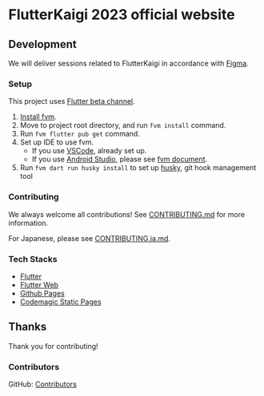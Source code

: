 # FlutterKaigi 2023 official website

## Development

We will deliver sessions related to FlutterKaigi in accordance with [Figma](https://www.figma.com/file/3jxi4kkyBLUNw1lHfFGHzs/FlutterKaigi?node-id=1037%3A71&t=2q7KlExZOyoQTG17-0).

### Setup

This project uses [Flutter beta channel](https://github.com/flutter/flutter/wiki/Roadmap#releases).

1. [Install fvm](https://fvm.app/docs/getting_started/installation).
1. Move to project root directory, and run `fvm install` command.
1. Run `fvm flutter pub get` command.
1. Set up IDE to use fvm.
    - If you use [VSCode](https://code.visualstudio.com/), already set up.
    - If you use [Android Studio](https://developer.android.com/studio), please see [fvm document](https://fvm.app/docs/getting_started/configuration#android-studio).
1. Run `fvm dart run husky install` to set up [husky], git hook management tool

### Contributing

We always welcome all contributions! See [CONTRIBUTING.md](./CONTRIBUTING.md) for more information.

For Japanese, please see [CONTRIBUTING.ja.md](./CONTRIBUTING.ja.md).

### Tech Stacks

- [Flutter](https://flutter.dev/)
- [Flutter Web](https://docs.flutter.dev/deployment/web)
- [Github Pages](https://docs.github.com/ja/pages/getting-started-with-github-pages/about-github-pages)
- [Codemagic Static Pages](https://docs.codemagic.io/flutter-publishing/publishing-to-codemagic-static-pages/)

## Thanks

Thank you for contributing!

### Contributors

GitHub: [Contributors](https://github.com/FlutterKaigi/confwebsite2023/graphs/contributors)

[husky]: https://pub.dev/packages/husky